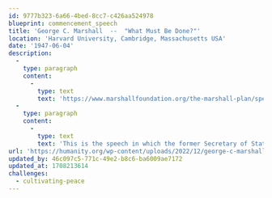 ```yaml
---
id: 9777b323-6a66-4bed-8cc7-c426aa524978
blueprint: commencement_speech
title: 'George C. Marshall  --  "What Must Be Done?"'
location: 'Harvard University, Cambridge, Massachusetts USA'
date: '1947-06-04'
description:
  -
    type: paragraph
    content:
      -
        type: text
        text: 'https://www.marshallfoundation.org/the-marshall-plan/speech/'
  -
    type: paragraph
    content:
      -
        type: text
        text: 'This is the speech in which the former Secretary of State outlined a program of economic assistance to war-torn Europe. Mr Marshall is the only professional soldier ever to have won the Nobel Peace Prize. Read the story of the speech "Harvard Hears of the Marshall Plan" published in the May 4, 1962, The Crimson Review and letters from Marshall''s escort, Harvard Law Professor E. M. Morgan, and Laird Bell, President of the Alumni Associat'
url: 'https://humanity.org/wp-content/uploads/2022/12/george-c-marshall.jpg'
updated_by: 46c097c5-771c-49e2-b8c6-ba6009ae7172
updated_at: 1708213614
challenges:
  - cultivating-peace
---
```

